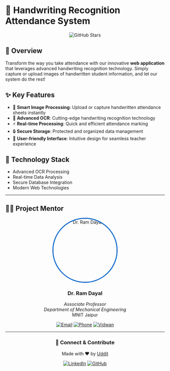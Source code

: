 # 📝 Handwriting Recognition Attendance System

<div align="center">

![GitHub Stars](https://img.shields.io/github/stars/UDDITwork?style=for-the-badge)


</div>

## 🎯 Overview

Transform the way you take attendance with our innovative **web application** that leverages advanced handwriting recognition technology. Simply capture or upload images of handwritten student information, and let our system do the rest!

## ✨ Key Features

- 📸 **Smart Image Processing**: Upload or capture handwritten attendance sheets instantly
- 🤖 **Advanced OCR**: Cutting-edge handwriting recognition technology
- ⚡ **Real-time Processing**: Quick and efficient attendance marking
- 🔒 **Secure Storage**: Protected and organized data management
- 🎨 **User-friendly Interface**: Intuitive design for seamless teacher experience

## 🌟 Technology Stack

- Advanced OCR Processing
- Real-time Data Analysis
- Secure Database Integration
- Modern Web Technologies

---

## 👨‍🏫 Project Mentor

<div align="center">
  <img src="https://mnit.ac.in/PortalProfile/images/faculty/mnitjas280.jpg" alt="Dr. Ram Dayal" style="border-radius: 50%; width: 200px; height: 200px; object-fit: cover; border: 3px solid #0066cc;">

### **Dr. Ram Dayal**
  
*Associate Professor*  
*Department of Mechanical Engineering*  
MNIT Jaipur

[![Email](https://img.shields.io/badge/Email-ramdayal.mech%40mnit.ac.in-blue?style=flat-square&logo=gmail)](mailto:ramdayal.mech@mnit.ac.in)
[![Phone](https://img.shields.io/badge/Phone-09782616007-green?style=flat-square&logo=phone)](tel:09782616007)
[![Vidwan](https://img.shields.io/badge/Vidwan-Profile-orange?style=flat-square)](https://vidwan.inflibnet.ac.in/profile/108911)

</div>

---

<div align="center">

### 🤝 Connect & Contribute

Made with ❤️ by [Uddit](https://github.com/UDDITwork)

[![LinkedIn](https://img.shields.io/badge/LinkedIn-Connect-blue?style=for-the-badge&logo=linkedin)](https://linkedin.com/in/udditlord-)
[![GitHub](https://img.shields.io/badge/GitHub-Follow-black?style=for-the-badge&logo=github)](https://github.com/UDDITwork)

</div>
